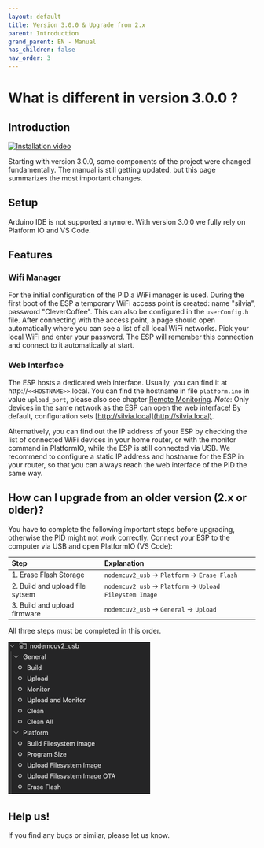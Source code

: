```yaml
---
layout: default
title: Version 3.0.0 & Upgrade from 2.x
parent: Introduction
grand_parent: EN - Manual
has_children: false
nav_order: 3
---
```


# What is different in version 3.0.0 ?

## Introduction

[![Installation video](https://img.youtube.com/vi/KZPjisOEcQ4/hqdefault.jpg)](https://www.youtube.com/watch?v=KZPjisOEcQ4)

Starting with version 3.0.0, some components of the project were changed fundamentally. The manual is still getting updated, but this page summarizes the most important changes.

## Setup

Arduino IDE is not supported anymore. With version 3.0.0 we fully rely on Platform IO and VS Code.

## Features

### Wifi Manager

For the initial configuration of the PID a WiFi manager is used. During the first boot of the ESP a temporary WiFi access point is created: name "silvia", password "CleverCoffee". This can also be configured in the `userConfig.h` file. After connecting with the access point, a page should open automatically where you can see a list of all local WiFi networks. Pick your local WiFi and enter your password. The ESP will remember this connection and connect to it automatically at start.

### Web Interface

The ESP hosts a dedicated web interface. Usually, you can find it at http://`<<HOSTNAME>>`.local. You can find the hostname in file `platform.ino` in value `upload_port`, please also see chapter [Remote Monitoring](../software-part-I/wifi-configuration.md#remote-monitoring). _Note_: Only devices in the same network as the ESP can open the web interface! By default, configuration sets [http://silvia.local](http://silvia.local).

Alternatively, you can find out the IP address of your ESP by checking the list of connected WiFi devices in your home router, or with the monitor command in PlatformIO, while the ESP is still connected via USB. We recommend to configure a static IP address and hostname for the ESP in your router, so that you can always reach the web interface of the PID the same way.

## How can I upgrade from an older version (2.x or older)?

You have to complete the following important steps before upgrading, otherwise the PID might not work correctly.
Connect your ESP to the computer via USB and open PlatformIO (VS Code):

| Step                            | Explanation                                               |
| :------------------------------ | :-------------------------------------------------------- |
| 1. Erase Flash Storage          | `nodemcuv2_usb` -> `Platform` -> `Erase Flash`            |
| 2. Build and upload file sytsem | `nodemcuv2_usb` -> `Platform` -> `Upload Fileystem Image` |
| 3. Build and upload firmware    | `nodemcuv2_usb` -> `General` -> `Upload`                  |

All three steps must be completed in this order.

![Update](/img/intro/version3/platformio_upgrade.png)

## Help us!

If you find any bugs or similar, please let us know.
